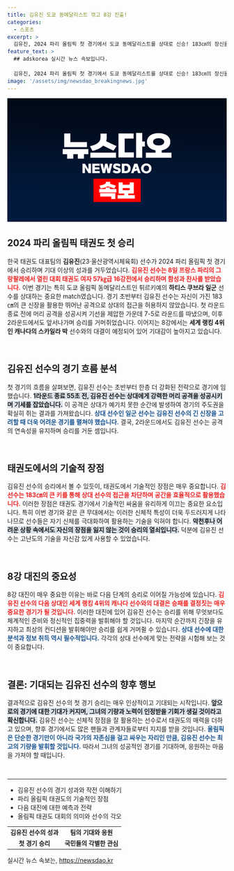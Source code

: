 ```yaml
---
title: 김유진 도쿄 동메달리스트 꺾고 8강 진출!
categories:
  - 스포츠
excerpt: >
  김유진, 2024 파리 올림픽 첫 경기에서 도쿄 동메달리스트를 상대로 신승! 183㎝의 장신을 활용한 공격으로 완벽한 경기 운영을 보여주며 8강 진출. 다음 상대는 세계 랭킹 4위!
feature_text: >
  ## adskorea 실시간 뉴스 속보입니다.

  김유진, 2024 파리 올림픽 첫 경기에서 도쿄 동메달리스트를 상대로 신승! 183㎝의 장신을 활용한 공격으로 완벽한 경기 운영을 보여주며 8강 진출. 다음 상대는 세계 랭킹 4위!
image: '/assets/img/newsdao_breakingnews.jpg'
---
```


<p><img src="/assets/img/newsdao_breakingnews.jpg" alt="adskorea 속보" /></p>

<h2 data-ke-size="size26">2024 파리 올림픽 태권도 첫 승리</h2>

<p data-ke-size="size16">한국 태권도 대표팀의 <b>김유진</b>(23·울산광역시체육회) 선수가 2024 파리 올림픽 첫 경기에서 승리하며 기대 이상의 성과를 거두었습니다. <b><span style="color: #ee2323;">김유진 선수는 8일 프랑스 파리의 그랑팔레에서 열린 대회 태권도 여자 57㎏급 16강전에서 승리하며 함성과 찬사를 받았습니다.</span></b> 이번 경기는 특히 도쿄 올림픽 동메달리스트인 튀르키예의 <b>하티스 쿠브라 일군</b> 선수를 상대하는 중요한 match였습니다. 경기 초반부터 김유진 선수는 자신이 가진 183㎝의 큰 신장을 활용한 뛰어난 공격으로 상대의 접근을 허용하지 않았습니다. 첫 라운드 종료 전에 머리 공격을 성공시켜 기선을 제압한 가운데 7-5로 라운드를 따냈으며, 이후 2라운드에서도 앞서나가며 승리를 거머쥐었습니다. 이어지는 8강에서는 <b>세계 랭킹 4위인 캐나다의 스카일라 박</b> 선수와의 대결이 예정되어 있어 기대감이 높아지고 있습니다.</p>

<p data-ke-size="size16">&nbsp;</p>

<h2 data-ke-size="size26">김유진 선수의 경기 흐름 분석</h2>

<p data-ke-size="size16">첫 경기의 흐름을 살펴보면, 김유진 선수는 초반부터 한층 더 강화된 전략으로 경기에 임했습니다. <b><span style="background-color: #21538527;">1라운드 종료 55초 전, 김유진 선수는 상대에게 강력한 머리 공격을 성공시키며 기세를 잡았습니다.</span></b> 이 공격은 상대가 예기치 못한 순간에 발생하여 경기의 주도권을 확실히 쥐는 결과를 가져왔습니다. <b><span style="color: #1a5490;">상대 선수인 일군 선수는 김유진 선수의 긴 신장을 고려할 때 더욱 어려운 경기를 펼쳐야 했습니다.</span></b> 결국, 2라운드에서도 김유진 선수는 공격의 연속성을 유지하며 승리를 거둔 셈입니다.</p>

<p data-ke-size="size16">&nbsp;</p>

<h2 data-ke-size="size26">태권도에서의 기술적 장점</h2>

<p data-ke-size="size16">김유진 선수의 승리에서 볼 수 있듯이, 태권도에서 기술적인 장점은 매우 중요합니다. <b><span style="color: #ee2323;">김 선수는 183㎝의 큰 키를 통해 상대 선수의 접근을 차단하며 공간을 효율적으로 활용했습니다.</span></b> 이러한 장점은 태권도 경기에서 기술적인 싸움을 유리하게 이끄는 중요한 요소입니다. 특히 이번 경기와 같은 큰 무대에서는 이러한 신체적 특성이 더욱 두드러지게 나타나므로 선수들은 자기 신체를 극대화하여 활용하는 기술을 익혀야 합니다. <b><span style="background-color: #21538527;">악천후나 어려운 상황 속에서도 자신의 장점을 잃지 않는 것이 승리의 열쇠입니다.</span></b> 덕분에 김유진 선수는 고난도의 기술을 자신감 있게 사용할 수 있었습니다.</p>

<p data-ke-size="size16">&nbsp;</p>

<h2 data-ke-size="size26">8강 대진의 중요성</h2>

<p data-ke-size="size16">8강 대진이 매우 중요한 이유는 바로 다음 단계의 승리로 이어질 가능성에 있습니다. <b><span style="color: #ee2323;">김유진 선수의 다음 상대인 세계 랭킹 4위의 캐나다 선수와의 대결은 승패를 결정짓는 매우 중요한 경기가 될 것입니다.</span></b> 이러한 대진에 있어 김유진 선수는 승리를 위해 무엇보다도 체계적인 준비와 정신적인 집중력을 발휘해야 할 것입니다. 마지막 순간까지 긴장을 유지하고 최상의 컨디션을 발휘해야만 승리를 쉽게 거머쥘 수 있습니다. <b><span style="color: #1a5490;">상대 선수에 대한 분석과 정보 취득 역시 필수적입니다.</span></b> 각각의 상대 선수에게 맞는 전략을 시험해 보는 것이 중요합니다.</p>

<p data-ke-size="size16">&nbsp;</p>

<h2 data-ke-size="size26">결론: 기대되는 김유진 선수의 향후 행보</h2>

<p data-ke-size="size16">결과적으로 김유진 선수의 첫 경기 승리는 매우 인상적이고 기대되는 시작입니다. <b><span style="background-color: #21538527;">앞으로의 경기에 대한 기대가 커지며, 그녀의 기량과 노력이 인정받을 기회가 생길 것이라고 확신합니다.</span></b> 김유진 선수는 신체적 장점을 잘 활용하는 선수로서 태권도의 매력을 더하고 있으며, 향후 경기에서도 많은 팬들과 관계자들로부터 지지를 받을 것입니다. <b><span style="color: #1a5490;">올림픽은 단순한 경기만이 아니라 국가의 자존심을 걸고 싸우는 자리인 만큼, 김유진 선수는 최고의 기량을 발휘할 것입니다.</span></b> 따라서 그녀의 성공적인 경기를 기대하며, 응원하는 마음을 가져야 할 때입니다.</p>

<p data-ke-size="size16">&nbsp;</p>

<hr>

<ul>
    <li>김유진 선수의 경기 성과와 작전 이해하기</li>
    <li>파리 올림픽 태권도의 기술적인 장점</li>
    <li>다음 대진에 대한 예측과 전략</li>
    <li>올림픽 태권도 대회의 의미와 선수의 각오</li>
</ul>

<table>
    <tr>
        <td style="text-align: center; height: 17px;"><b>김유진 선수의 성과</b></td>
        <td style="text-align: center; height: 17px;"><b>팀의 기대와 응원</b></td>
    </tr>
    <tr>
        <td style="text-align: center; height: 17px;"><b>첫 경기 승리</b></td>
        <td style="text-align: center; height: 17px;"><b>국민들의 각별한 관심</b></td>
    </tr>
</table>
실시간 뉴스 속보는, <a href="https://newsdao.kr" rel="dofollow">https://newsdao.kr</a>


